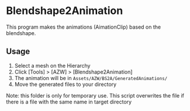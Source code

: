 # Blendshape2Animation

This program makes the animations (AimationClip) based on the blendshape.

## Usage
1. Select a mesh on the Hierarchy
2. Click [Tools] > [AZW] > [Blendshape2Animation]
3. The animation will be in `Assets/AZW/BS2A/GeneratedAnimations/`
4. Move the generated files to your directory

Note: this folder is only for temporary use. This script overwrites the file if there is a file with the same name in target directory